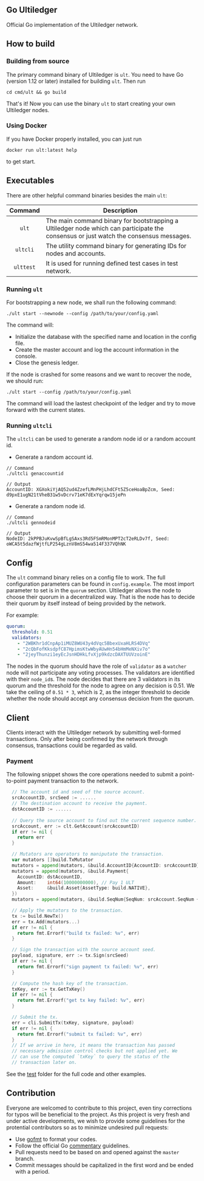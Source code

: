 ## Go Ultiledger
Official Go implementation of the Ultiledger network.

## How to build

### Building from source
The primary command binary of Ultiledger is `ult`. You need to have Go (version 1.12 or later) installed for building `ult`. Then run

```shell
cd cmd/ult && go build
```

That's it! Now you can use the binary `ult` to start creating your own Ultiledger nodes.

### Using Docker
If you have Docker properly installed, you can just run

```shell
docker run ult:latest help
```

to get start.

## Executables

There are other helpful command binaries besides the main `ult`:

|    Command    | Description |
| :-----------: | ----------- |
|    `ult`    | The main command binary for bootstrapping a Ultiledger node which can participate the consensus or just watch the consensus messages. |
|   `ultcli`  | The utility command binary for generating IDs for nodes and accounts. |
|   `ulttest` | It is used for running defined test cases in test network. |

### Running `ult`

For bootstrapping a new node, we shall run the following command:

```shell
./ult start --newnode --config /path/to/your/config.yaml
```

The command will:
  * Initialize the database with the specified name and location in the config file.
  * Create the master account and log the account information in the console.
  * Close the genesis ledger.

If the node is crashed for some reasons and we want to recover the node, we should run:

```shell
./ult start --config /path/to/your/config.yaml
```

The command will load the lastest checkpoint of the ledger and try to move forward with the current states.

### Running `ultcli`

The `ultcli` can be used to generate a random node id or a random account id.

* Generate a random account id.

```shell
// Command
./ultcli genaccountid

// Output
AccountID: XGXokiYjAQ52ud4ZzefLMnPHjLhdCFt5Z5ceHoaBpZcm, Seed: d9pxE1ugN21tVheB31w5vDcrv71eK7dExYqrqw15jePn
```

* Generate a random node id.

```shell
// Command
./ultcli gennodeid

// Output
NodeID: 2kPPBJuKvwSpBfLgSAxs3Rd5FSmRMonMPT2cT2eRLDv7f, Seed: oWCA5t5dazfWjtfLP254gLznV8mS54wa514F337VQhNK
```

## Config

The `ult` command binary relies on a config file to work. The full configuration parameters can be found in `config.example`.
The most import parameter to set is in the `quorum` section. Ultiledger allows the node to choose their quorum in a decentralized way.
That is the node has to decide their quorum by itself instead of being provided by the network. 

For example:

```yaml
quorum:
  threshold: 0.51
  validators:
    - "2WBKhr1dCnpAp1iMUZ8WU43y4dVqc5BbexUxaHLRS4DVq"
    - "2cQbFofKksdpfC87HpimsKtwWbyAUwHn54bHmMeNXiv7o"
    - "2jeyThunzi1eyEcJsnHDHkLfvXjp9kdzcDAXTUUVzoinE"
```

The nodes in the quorum should have the role of `validator` as a `watcher` node will not participate any voting processes. The validators are identified with their `node_id`s. The node decides that there are 3 validators in its quorum and the threshold for the node to agree on any decision is 0.51. We take the ceiling of `0.51 * 3`, which is 2,  as the integer threshold to decide whether the node should accept any consensus decision from the quorum.

## Client

Clients interact with the Ultiledger network by submitting well-formed transactions. Only after being confirmed by the network through consensus, transactions could be regarded as valid.

### Payment

The following snippet shows the core operations needed to submit a point-to-point payment transaction to the network.

```go
  // The account id and seed of the source account.
  srcAccountID, srcSeed := ......
  // The destination account to receive the payment.
  dstAccountID := ......
  
  // Query the source account to find out the current sequence number.
  srcAccount, err := clt.GetAccount(srcAccountID)
  if err != nil {
    return err
  }

  // Mutators are operators to maniputate the transaction.
  var mutators []build.TxMutator
  mutators = append(mutators, &build.AccountID{AccountID: srcAccountID})
  mutators = append(mutators, &build.Payment{
    AccountID: dstAccountID,
    Amount:    int64(10000000000), // Pay 1 ULT
    Asset:     &build.Asset{AssetType: build.NATIVE},
  })
  mutators = append(mutators, &build.SeqNum{SeqNum: srcAccount.SeqNum + 1})

  // Apply the mutators to the transaction.
  tx := build.NewTx()
  err = tx.Add(mutators...)
  if err != nil {
    return fmt.Errorf("build tx failed: %v", err)
  }

  // Sign the transaction with the source account seed.
  payload, signature, err := tx.Sign(srcSeed)
  if err != nil {
    return fmt.Errorf("sign payment tx failed: %v", err)
  }

  // Compute the hash key of the transaction.
  txKey, err := tx.GetTxKey()
  if err != nil {
    return fmt.Errorf("get tx key failed: %v", err)
  }

  // Submit the tx.
  err = cli.SubmitTx(txKey, signature, payload)
  if err != nil {
    return fmt.Errorf("submit tx failed: %v", err)
  }
  // If we arrive in here, it means the transaction has passed
  // necessary admission control checks but not applied yet. We
  // can use the computed `txKey` to query the status of the
  // transaction later on.
```

See the [test](test) folder for the full code and other examples.

## Contribution

Everyone are welcomed to contribute to this project, even tiny corrections for typos will be beneficial to the project. As this project is very fresh and under active developments, we wish to provide some guidelines for the protential contributors so as to minimize undesired pull requests:

 * Use [gofmt](https://golang.org/cmd/gofmt/) to format your codes.
 * Follow the official Go [commentary](https://golang.org/doc/effective_go.html#commentary) guidelines.
 * Pull requests need to be based on and opened against the `master` branch.
 * Commit messages should be capitalized in the first word and be ended with a period.
